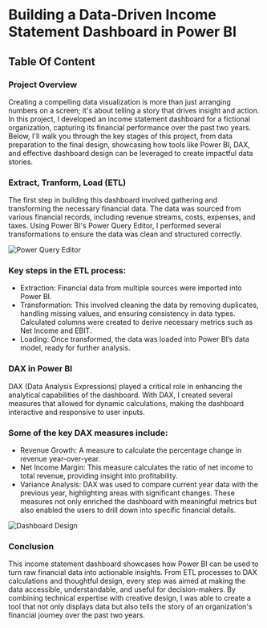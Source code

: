 # Building a Data-Driven Income Statement Dashboard in Power BI

## Table Of Content

### Project Overview
Creating a compelling data visualization is more than just arranging numbers on a screen; it's about telling a story that drives insight and action. In this project, I developed an income statement dashboard for a fictional organization, capturing its financial performance over the past two years. Below, I'll walk you through the key stages of this project, from data preparation to the final design, showcasing how tools like Power BI, DAX, and effective dashboard design can be leveraged to create impactful data stories.

### Extract, Tranform, Load (ETL)
The first step in building this dashboard involved gathering and transforming the necessary financial data. The data was sourced from various financial records, including revenue streams, costs, expenses, and taxes. Using Power BI's Power Query Editor, I performed several transformations to ensure the data was clean and structured correctly.

![Power Query Editor](https://github.com/user-attachments/assets/62aa7343-ca1c-405f-a5bf-66df777c5cb8)


### Key steps in the ETL process:

- Extraction: Financial data from multiple sources were imported into Power BI.
- Transformation: This involved cleaning the data by removing duplicates, handling missing values, and ensuring consistency in data types. Calculated columns were created to derive necessary metrics such as Net Income and EBIT.
- Loading: Once transformed, the data was loaded into Power BI’s data model, ready for further analysis.

### DAX in Power BI
DAX (Data Analysis Expressions) played a critical role in enhancing the analytical capabilities of the dashboard. With DAX, I created several measures that allowed for dynamic calculations, making the dashboard interactive and responsive to user inputs.

### Some of the key DAX measures include:

- Revenue Growth: A measure to calculate the percentage change in revenue year-over-year.
- Net Income Margin: This measure calculates the ratio of net income to total revenue, providing insight into profitability.
- Variance Analysis: DAX was used to compare current year data with the previous year, highlighting areas with significant changes.
  These measures not only enriched the dashboard with meaningful metrics but also enabled the users to drill down into specific financial details.

![Dashboard Design](https://github.com/user-attachments/assets/a0e0c26d-e202-4ef0-8d68-7fc293d3453c)

### Conclusion
This income statement dashboard showcases how Power BI can be used to turn raw financial data into actionable insights. From ETL processes to DAX calculations and thoughtful design, every step was aimed at making the data accessible, understandable, and useful for decision-makers.
By combining technical expertise with creative design, I was able to create a tool that not only displays data but also tells the story of an organization's financial journey over the past two years.
